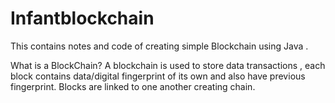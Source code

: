 # Infantblockchain
This contains notes  and code of creating simple Blockchain using Java .

What is a BlockChain?
A blockchain is used to store data transactions , each block contains data/digital fingerprint of its own and also have previous fingerprint. Blocks are  linked to one another  creating chain.
